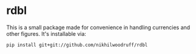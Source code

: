 # rdbl

This is a small package made for convenience in handling currencies and other figures. It's installable via:

```console
pip install git+git://github.com/nikhilwoodruff/rdbl
```